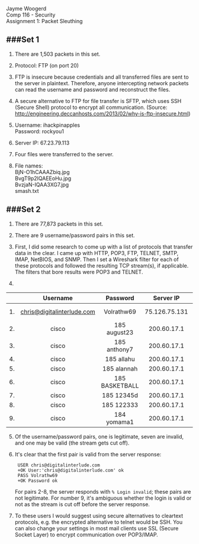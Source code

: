 Jayme Woogerd  
Comp 116 - Security  
Assignment 1: Packet Sleuthing 

###Set 1
---

1. There are 1,503 packets in this set.

1. Protocol: FTP (on port 20)

1. FTP is insecure because credentials and all transferred files are sent to the server in plaintext. Therefore, anyone intercepting network packets can read the username and password and reconstruct the files.

1. A secure alternative to FTP for file transfer is SFTP, which uses SSH (Secure Shell) protocol to encrypt all communication. (Source: http://engineering.deccanhosts.com/2013/02/why-is-ftp-insecure.html)

1. Username: ihackpinapples  
Password: rockyou1
1. Server IP: 67.23.79.113

1. Four files were transferred to the server.

1. File names:  
BjN-O1hCAAAZbiq.jpg  
BvgT9p2IQAEEoHu.jpg  
BvzjaN-IQAA3XG7.jpg  
smash.txt


###Set 2
---

1. There are 77,873 packets in this set.

1. There are 9 username/password pairs in this set.

1. First, I did some research to come up with a list of protocols that transfer data in the clear. I came up with HTTP, POP3, FTP, TELNET, SMTP, IMAP, NetBIOS, and SNMP. Then I set a Wireshark filter for each of these protocols and followed the resulting TCP stream(s), if applicable. The filters that bore results were POP3 and TELNET.

1.     

|     | Username | Password | Server IP | Domain | Port | Valid? |
| :-: | :------: | :------: | :--------:| :----: | :--: | :----: |
| 1.  | chris@digitalinterlude.com | Volrathw69 | 75.126.75.131 | http://mail.si-sv3231.com | 110 | Yes |
| 2.  | cisco | 185 august23 | 200.60.17.1 |  - | 23 | No |
| 3.  | cisco | 185 anthony7 | 200.60.17.1 | - | 23 | No |
| 4.  | cisco | 185 allahu | 200.60.17.1 |  - | 23 | No |
| 5.  | cisco | 185 alannah | 200.60.17.1 |  - | 23 | No |
| 6.  | cisco | 185 BASKETBALL | 200.60.17.1 |  - | 23 | No |
| 7.  | cisco | 185 12345d | 200.60.17.1 |  - | 23 | No |
| 8.  | cisco | 185 122333 | 200.60.17.1 |  - | 23 | No |
| 9.  | cisco | 184 yomama1 | 200.60.17.1 |  - | 23 | - |  

5. Of the username/password pairs, one is legitimate, seven are invalid, and one
may be valid (the stream gets cut off).

1. It's clear that the first pair is valid from the server response:

        USER chris@digitalinterlude.com
        +OK User:'chris@digitalinterlude.com' ok
        PASS Volrathw69
        +OK Password ok

    For pairs 2-8, the server responds with `% Login invalid`; these pairs are not
    legitimate. For number 9, it's ambiguous whether the login is valid or not as
    the stream is cut off before the server response.

1. To these users I would suggest using secure alternatives to cleartext
protocols, e.g. the encrypted alternative to telnet would be SSH. You can also
change your settings in most mail clients use SSL (Secure Socket Layer) to encrypt communication over POP3/IMAP.